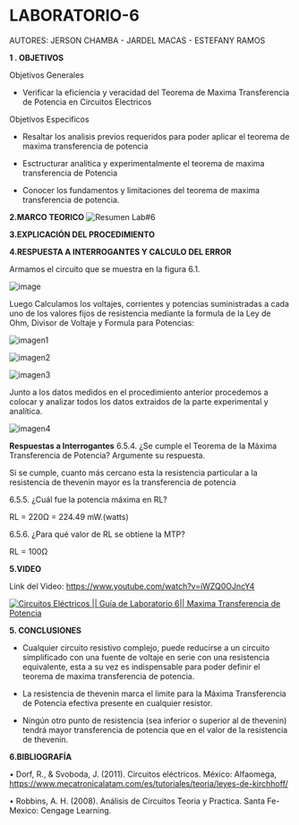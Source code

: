 # LABORATORIO-6

AUTORES: JERSON CHAMBA - JARDEL MACAS - ESTEFANY RAMOS

**1 . OBJETIVOS**

Objetivos Generales

* Verificar la eficiencia y veracidad del Teorema de Maxima Transferencia de Potencia en Circuitos Electricos

Objetivos Especificos

* Resaltar los analisis previos requeridos para poder aplicar el teorema de maxima transferencia de potencia

* Esctructurar analitica y experimentalmente el teorema de maxima transferencia de Potencia

* Conocer los fundamentos y limitaciones del teorema de maxima transferencia de potencia.


**2.MARCO TEORICO**
![Resumen Lab#6](https://user-images.githubusercontent.com/84453441/127757705-b390fbe6-26ef-4c98-887f-d4e64bf90b13.png)



**3.EXPLICACIÓN DEL PROCEDIMIENTO**



**4.RESPUESTA A INTERROGANTES Y CALCULO DEL ERROR**

 Armamos el circuito que se muestra en la figura 6.1.
 
 ![image](https://user-images.githubusercontent.com/84357979/127649619-a4e7e62c-f9d6-4db4-8e05-e8cd1e75b2e7.png)

Luego Calculamos los voltajes, corrientes y potencias suministradas a cada uno de los valores fijos de resistencia mediante la formula de la Ley de Ohm, Divisor de Voltaje y Formula para Potencias:

![imagen1](https://user-images.githubusercontent.com/84357979/127650034-e4824b19-c073-40a3-a86b-dd31dbb5a40b.png)

![imagen2](https://user-images.githubusercontent.com/84357979/127650054-1e4eb7f3-b43d-4916-9204-b7195bd3a647.png)

![imagen3](https://user-images.githubusercontent.com/84357979/127650070-19fcb06a-9270-4f29-b9a9-8f41b67412d0.png)

Junto a los datos medidos en el procedimiento anterior procedemos a colocar y analizar todos los datos extraidos de la parte experimental y analítica.

![imagen4](https://user-images.githubusercontent.com/84357979/127650278-1b42388f-44d8-440a-ae7a-e2fde8ba7f3e.png)

**Respuestas a Interrogantes**
6.5.4. ¿Se cumple el Teorema de la Máxima Transferencia de Potencia? Argumente su
respuesta.

Si se cumple, cuanto más cercano esta la resistencia particular a la resistencia de thevenin mayor es la transferencia de potencia

6.5.5. ¿Cuál fue la potencia máxima en RL?

RL = 220Ω = 224.49 mW.(watts)


6.5.6. ¿Para qué valor de RL se obtiene la MTP? 

RL = 100Ω  

**5.VIDEO**

Link del Video: https://www.youtube.com/watch?v=iWZQ0OJncY4

[![Circuitos Eléctricos || Guía de Laboratorio 6|| Maxima Transferencia de Potencia](https://img.youtube.com/vi/iWZQ0OJncY4/0.jpg)](https://youtu.be/iWZQ0OJncY4E)

**5. CONCLUSIONES**

* Cualquier circuito resistivo complejo, puede reducirse a un circuito simplificado con una fuente de voltaje en serie con una resistencia equivalente, esta a su vez es indispensable para poder definir el teorema de maxima transferencia de potencia.

* La resistencia de thevenin marca el limite para la Máxima Transferencia de Potencia efectiva presente en cualquier resistor.

* Ningún otro punto de resistencia (sea inferior o superior al de thevenin) tendrá mayor transferencia de potencia que en el valor de la resistencia de thevenin.


**6.BIBLIOGRAFÍA**

•  Dorf, R., & Svoboda, J. (2011). Circuitos eléctricos. México: Alfaomega, https://www.mecatronicalatam.com/es/tutoriales/teoria/leyes-de-kirchhoff/

•  Robbins, A. H. (2008). Análisis de Circuitos Teoria y Practica. Santa Fe-Mexico: Cengage Learning.
